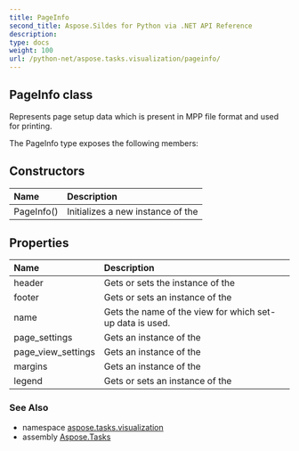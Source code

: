 ```yaml
---
title: PageInfo
second_title: Aspose.Sildes for Python via .NET API Reference
description: 
type: docs
weight: 100
url: /python-net/aspose.tasks.visualization/pageinfo/
---
```


## PageInfo class

Represents page setup data which is present in MPP file format and used for printing.

The PageInfo type exposes the following members:
## Constructors
| Name | Description |
| :- | :- |
|PageInfo()|Initializes a new instance of the|
## Properties
| Name | Description |
| :- | :- |
|header|Gets or sets the instance of the|
|footer|Gets or sets an instance of the|
|name|Gets the name of the view for which set-up data is used.|
|page_settings|Gets an instance of the|
|page_view_settings|Gets an instance of the|
|margins|Gets an instance of the|
|legend|Gets or sets an instance of the|

### See Also

* namespace [aspose.tasks.visualization](/python-net/aspose.tasks.visualization/)
* assembly [Aspose.Tasks](/tasks/python-net/)

